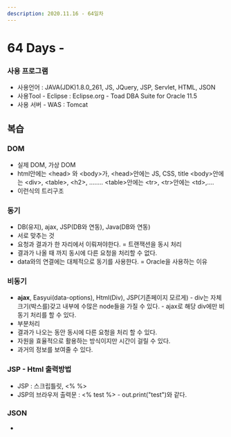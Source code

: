 ```yaml
---
description: 2020.11.16 - 64일차
---
```


# 64 Days -

### 사용 프로그램

* 사용언어 : JAVA\(JDK\)1.8.0\_261, JS, JQuery, JSP, Servlet, HTML, JSON
* 사용Tool  - Eclipse : Eclipse.org - Toad DBA Suite for Oracle 11.5
* 사용 서버 - WAS : Tomcat

## 복습

### DOM

* 실제 DOM, 가상 DOM
* html안에는 &lt;head&gt; 와 &lt;body&gt;가, &lt;head&gt;안에는 JS, CSS, title &lt;body&gt;안에는 &lt;div&gt;, &lt;table&gt;, &lt;h2&gt;, ........ &lt;table&gt;안에는 &lt;tr&gt;, &lt;tr&gt;안에는 &lt;td&gt;,....
* 이런식의 트리구조

### 동기

* DB\(유지\), ajax, JSP\(DB와 연동\), Java\(DB와 연동\)
* 서로 맞추는 것
* 요청과 결과가 한 자리에서 이뤄져야한다. = 트랜잭션을 동시 처리
* 결과가 나올 때 까지 동시에 다른 요청을 처리할 수 없다.
* data와의 연결에는 대체적으로 동기를 사용한다. = Oracle을 사용하는 이유

### 비동기

* **ajax**, Easyui\(data-options\), Html\(Div\), JSP\(기존페이지 모르게\) - div는 자체 크기\(박스를\)갖고 내부에 수많은 node들을 가질 수 있다. - ajax로 해당 div에만 비동기 처리를 할 수 있다.
* 부분처리
* 결과가 나오는 동안 동시에 다른 요청을 처리 할 수 있다.
* 자원을 효율적으로 활용하는 방식이지만 시간이 걸릴 수 있다.
* 과거의 정보를 보여줄 수 있다.

### JSP - Html 출력방법

* JSP : 스크립틀릿, &lt;% %&gt;
* JSP의 브라우저 출력문 : &lt;% test %&gt; - out.print\("test"\)와 같다.

### JSON

* 
